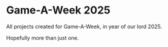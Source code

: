 # Game-A-Week 2025

All projects created for Game-A-Week, in year of our lord 2025. 

Hopefully more than just one.

